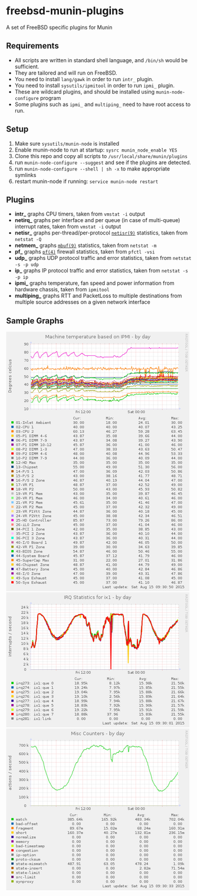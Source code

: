 # freebsd-munin-plugins
A set of FreeBSD specific plugins for Munin

## Requirements
- All scripts are written in standard shell language, and `/bin/sh` would be sufficient.
- They are tailored and will run on FreeBSD.
- You need to install `lang/gawk` in order to run `intr_` plugin.
- You need to install `sysutils/ipmitool` in order to run `ipmi_` plugin.
- These are wildcard plugins, and should be installed using `munin-node-configure` program
- Some plugins such as `ipmi_` and `multiping_` need to have root access to run.

## Setup
1. Make sure `sysutils/munin-node` is installed
2. Enable munin-node to run at startup: `sysrc munin_node_enable YES`
2. Clone this repo and copy all scripts to `/usr/local/share/munin/plugins`
3. run `munin-node-configure --suggest` and see if the plugins are detected.
4. run `munin-node-configure --shell | sh -x` to make appropriate symlinks
5. restart munin-node if running: `service munin-node restart`

## Plugins

- **intr_** graphs CPU timers, taken from `vmstat -i` output
- **netirq_** graphs per interface and per queue (in case of multi-queue) interrupt rates, taken from `vmstat -i` output
- **netisr_** graphs per-thread/per-protocol [`netisr(9)`](https://www.freebsd.org/cgi/man.cgi?format=html&query=netisr%289%29) statistics, taken from `netstat -Q`
- **netmem_** graphs [`mbuf(9)`](https://www.freebsd.org/cgi/man.cgi?format=html&query=mbuf%289%29) statistics, taken from `netstat -m`
- **pf_** graphs [`pf(4)`](https://www.freebsd.org/cgi/man.cgi?query=pf&sektion=4&apropos=0) firewall statistics, taken from `pfctl -vsi`
- **udp_** graphs UDP protocol traffic and error statistics, taken from `netstat -s -p udp`
- **ip_** graphs IP protocol traffic and error statistics, taken from `netstat -s -p ip`
- **ipmi_** graphs temperature, fan speed and power information from hardware chassis, taken from `ipmitool`
- **multiping_** graphs RTT and PacketLoss to multiple destinations from multiple source addresses on a given network interface

## Sample Graphs
![IPMI Temperature](screenshots/ipmi_temp-day.png "Temperature from ipmi_ plugin")
![NIC IRQ Per Queue](screenshots/netirq_ix1-day.png "Per Interface/Queue IRQ graph")
![PF Misc Counters](screenshots/pf_counters-day.png "PF Misc Counters")

